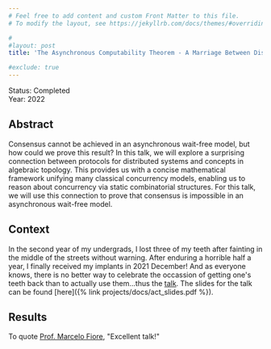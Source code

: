 ```yaml
---
# Feel free to add content and custom Front Matter to this file.
# To modify the layout, see https://jekyllrb.com/docs/themes/#overriding-theme-defaults

#
#layout: post
title: 'The Asynchronous Computability Theorem - A Marriage Between Distributed Systems and Algebraic Topology'

#exclude: true
---
```

Status: Completed  
Year: 2022

## Abstract 
Consensus cannot be achieved in an asynchronous wait-free model, but how could we prove this result? In this talk, we will explore a surprising connection between protocols for distributed systems and concepts in algebraic topology. This provides us with a concise mathematical framework unifying many classical concurrency models, enabling us to reason about concurrency via static combinatorial structures. For this talk, we will use this connection to prove that consensus is impossible in an asynchronous wait-free model.



## Context
In the second year of my undergrads, I lost three of my teeth after fainting in the middle of the streets without warning. After enduring a horrible half a year, I finally received my implants in 2021 December! And as everyone knows, there is no better way to celebrate the occassion of getting one's teeth back than to actually use them...thus the [talk](https://talks.cam.ac.uk/talk/index/168506). The slides for the talk can be found [here]({% link  projects/docs/act_slides.pdf %}).

## Results 

To quote [Prof. Marcelo Fiore](https://www.cl.cam.ac.uk/~mpf23/), "Excellent talk!"